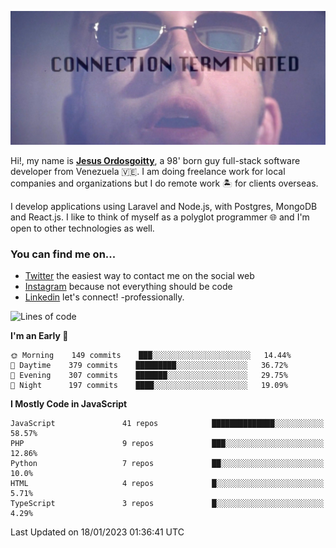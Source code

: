![hackers movie reference](./disconnected.jpg)

Hi!, my name is [**Jesus Ordosgoitty**](https://jodaz.xyz), a 98' born guy full-stack software developer from Venezuela 🇻🇪. I am doing freelance work for local companies and organizations but I do remote work 🏝️ for clients overseas. 

I develop applications using Laravel and Node.js, with Postgres, MongoDB and React.js. I like to think of myself as a polyglot programmer 🌐 and I'm open to other technologies as well.

### You can find me on...

- [Twitter](https://twitter.com/jodaz_) the easiest way to contact me on the social web
- [Instagram](https://instagram.com/jodaz_) because not everything should be code
- [Linkedin](https://linkedin.com/in/jodaz) let's connect! -professionally.

<!--START_SECTION:waka-->
![Lines of code](https://img.shields.io/badge/From%20Hello%20World%20I%27ve%20Written--142%20Thousand%20lines%20of%20code-blue)

**I'm an Early 🐤** 

```text
🌞 Morning    149 commits    ███░░░░░░░░░░░░░░░░░░░░░░   14.44% 
🌆 Daytime    379 commits    █████████░░░░░░░░░░░░░░░░   36.72% 
🌃 Evening    307 commits    ███████░░░░░░░░░░░░░░░░░░   29.75% 
🌙 Night      197 commits    ████░░░░░░░░░░░░░░░░░░░░░   19.09%

```


**I Mostly Code in JavaScript** 

```text
JavaScript               41 repos            ██████████████░░░░░░░░░░░   58.57% 
PHP                      9 repos             ███░░░░░░░░░░░░░░░░░░░░░░   12.86% 
Python                   7 repos             ██░░░░░░░░░░░░░░░░░░░░░░░   10.0% 
HTML                     4 repos             █░░░░░░░░░░░░░░░░░░░░░░░░   5.71% 
TypeScript               3 repos             █░░░░░░░░░░░░░░░░░░░░░░░░   4.29%

```



 Last Updated on 18/01/2023 01:36:41 UTC
<!--END_SECTION:waka-->
